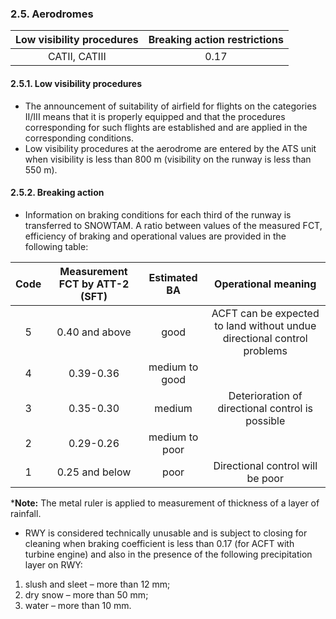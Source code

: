 ### 	2.5. Aerodromes

| Low visibility procedures | Breaking action restrictions |
| :-----------------------: | :--------------------------: |
|       CATII, CATIII       |             0.17             |

#### 2.5.1. Low visibility procedures

- The announcement of suitability of airfield for flights on the categories II/III means that it is properly equipped and that the procedures corresponding for such flights are established and are applied in the corresponding conditions.
- Low visibility procedures at the aerodrome are entered by the ATS unit when visibility is less than 800 m (visibility on the runway is less than 550 m).

#### 2.5.2. Breaking action

- Information on braking conditions for each third of the runway is transferred to SNOWTAM. A ratio between values of the measured FCT, efficiency of braking and operational values are provided in the following table:

| **Code** | **Measurement FCT by ATT-2 (SFT)** | **Estimated BA** |                   **Operational meaning**                    |
| :------: | :--------------------------------: | :--------------: | :----------------------------------------------------------: |
|    5     |           0.40 and above           |       good       | ACFT can be expected to land without undue directional control problems |
|    4     |             0.39-0.36              |  medium to good  |                                                              |
|    3     |             0.35-0.30              |      medium      |       Deterioration of directional control is possible       |
|    2     |             0.29-0.26              |  medium to poor  |                                                              |
|    1     |           0.25 and below           |       poor       |               Directional control will be poor               |

***Note:** The metal ruler is applied to measurement of thickness of a layer of rainfall.

- RWY is considered technically unusable and is subject to closing for cleaning when braking coefficient is less than 0.17 (for ACFT with turbine engine) and also in the presence of the following precipitation layer on RWY:

1. slush and sleet – more than 12 mm;
2. dry snow – more than 50 mm;
3. water – more than 10 mm.
